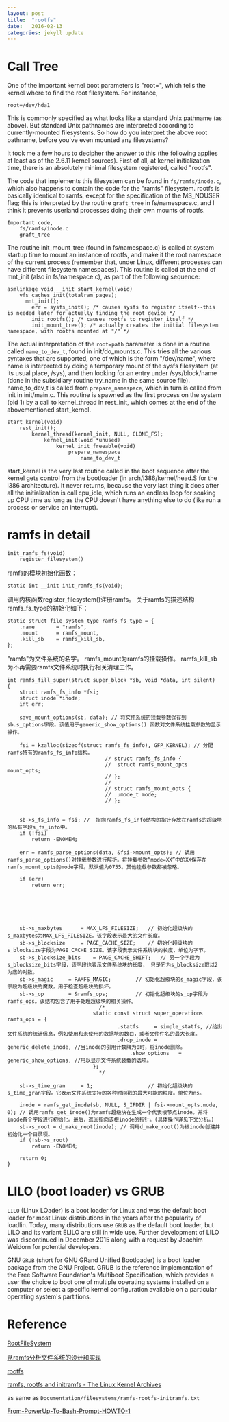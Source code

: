 ```yaml
---
layout: post
title:  "rootfs"
date:   2016-02-13 
categories: jekyll update
---
```



# Call Tree

One of the important kernel boot parameters is "root=", which tells the kernel where to find the root filesystem. For instance, 

	root=/dev/hda1

This is commonly specified as what looks like a standard Unix pathname (as above). But standard Unix pathnames are interpreted according to currently-mounted filesystems. So how do you interpret the above root pathname, before you've even mounted any filesystems?

It took me a few hours to decipher the answer to this (the following applies at least as of the 2.6.11 kernel sources). First of all, at kernel initialization time, there is an absolutely minimal filesystem registered, called "rootfs". 

The code that implements this filesystem can be found in `fs/ramfs/inode.c`, which also happens to contain the code for the "ramfs" filesystem. rootfs is basically identical to ramfs, except for the specification of the MS_NOUSER flag; this is interpreted by the routine `graft_tree` in fs/namespace.c, and I think it prevents userland processes doing their own mounts of rootfs.

	Important code,
		fs/ramfs/inode.c
		graft_tree

The routine init_mount_tree (found in fs/namespace.c) is called at system startup time to mount an instance of rootfs, and make it the root namespace of the current process (remember that, under Linux, different processes can have different filesystem namespaces). This routine is called at the end of mnt_init (also in fs/namespace.c), as part of the following sequence:


	asmlinkage void __init start_kernel(void)
		vfs_caches_init(totalram_pages);
		  mnt_init();
		    err = sysfs_init(); /* causes sysfs to register itself--this is needed later for actually finding the root device */
		    init_rootfs(); /* causes rootfs to register itself */
		    init_mount_tree(); /* actually creates the initial filesystem namespace, with rootfs mounted at "/" */



The actual interpretation of the `root=path` parameter is done in a routine called `name_to_dev_t`, found in init/do_mounts.c. This tries all the various syntaxes that are supported, one of which is the form "/dev/name", where name is interpreted by doing a temporary mount of the sysfs filesystem (at its usual place, /sys), and then looking for an entry under /sys/block/name (done in the subsidiary routine try_name in the same source file). name_to_dev_t is called from `prepare_namespace`, which in turn is called from init in init/main.c. This routine is spawned as the first process on the system (pid 1) by a call to kernel_thread in rest_init, which comes at the end of the abovementioned start_kernel.

	start_kernel(void)
		rest_init();
			kernel_thread(kernel_init, NULL, CLONE_FS);
				kernel_init(void *unused)
					kernel_init_freeable(void)
						prepare_namespace
							name_to_dev_t 

start_kernel is the very last routine called in the boot sequence after the kernel gets control from the bootloader (in arch/i386/kernel/head.S for the i386 architecture). It never returns, because the very last thing it does after all the initialization is call cpu_idle, which runs an endless loop for soaking up CPU time as long as the CPU doesn't have anything else to do (like run a process or service an interrupt).


# ramfs in detail


	init_ramfs_fs(void)
		register_filesystem()

ramfs的模块初始化函数：

	static int __init init_ramfs_fs(void);

调用内核函数register_filesystem()注册ramfs。
关于ramfs的描述结构ramfs_fs_type的初始化如下：

	static struct file_system_type ramfs_fs_type = { 
	    .name       = "ramfs",
	    .mount      = ramfs_mount,
	    .kill_sb    = ramfs_kill_sb,
	};

"ramfs"为文件系统的名字。
ramfs_mount为ramfs的挂载操作。
ramfs_kill_sb为不再需要ramfs文件系统时执行相关清理工作。


	int ramfs_fill_super(struct super_block *sb, void *data, int silent)
	{
		struct ramfs_fs_info *fsi;
		struct inode *inode;
		int err;

		save_mount_options(sb, data); // 将文件系统的挂载参数保存到sb.s_options字段。该值用于generic_show_options() 函数对文件系统挂载参数的显示操作。

		fsi = kzalloc(sizeof(struct ramfs_fs_info), GFP_KERNEL); // 分配ramfs特有的ramfs_fs_info结构。
									// struct ramfs_fs_info {
									// 	struct ramfs_mount_opts mount_opts;
									// };
									// 
									// struct ramfs_mount_opts {
									// 	umode_t mode;
									// };


		sb->s_fs_info = fsi; //  指向ramfs_fs_info结构的指针存放在ramfs的超级块的私有字段s_fs_info中。
		if (!fsi)
			return -ENOMEM;

		err = ramfs_parse_options(data, &fsi->mount_opts); // 调用ramfs_parse_options()对挂载参数进行解析。将挂载参数“mode=XX”中的XX保存在ramfs_mount_opts的mode字段。默认值为0755。其他挂载参数都被忽略。

		if (err)
			return err;

		
		
		
		
		
		sb->s_maxbytes		= MAX_LFS_FILESIZE;   // 初始化超级块的s_maxbytes为MAX_LFS_FILESIZE。该字段表示最大的文件长度。
		sb->s_blocksize		= PAGE_CACHE_SIZE;    // 初始化超级块的s_blocksize字段为PAGE_CACHE_SIZE。该字段表示文件系统块的长度，单位为字节。
		sb->s_blocksize_bits	= PAGE_CACHE_SHIFT;   // 另一个字段为s_blocksize_bits字段，该字段也表示文件系统块的长度， 只是它为s_blocksize取以2为底的对数。
		sb->s_magic		= RAMFS_MAGIC;        // 初始化超级块的s_magic字段，该字段为超级块的魔数，用于检查超级块的损坏。
		sb->s_op		= &ramfs_ops;         // 初始化超级块的s_op字段为ramfs_ops。该结构包含了用于处理超级块的相关操作。
							      /* 
								static const struct super_operations ramfs_ops = { 
									    .statfs     = simple_statfs, //给出文件系统的统计信息，例如使用和未使用的数据块的数目，或者文件件名的最大长度。  
										.drop_inode = generic_delete_inode, //当inode的引用计数降为0时，将inode删除。
										    .show_options   = generic_show_options, //用以显示文件系统装载的选项。
								};
							      */

		sb->s_time_gran		= 1;                  // 初始化超级块的s_time_gran字段。它表示文件系统支持的各种时间戳的最大可能的粒度。单位为ns。

		inode = ramfs_get_inode(sb, NULL, S_IFDIR | fsi->mount_opts.mode, 0); // 调用ramfs_get_inode()为ramfs超级块在生成一个代表根节点inode。并将inode各个字段进行初始化。最后，返回指向该根inode的指针。(具体操作详见下文分析。)
		sb->s_root = d_make_root(inode); // 调用d_make_root()为根inode创建并初始化一个目录项。
		if (!sb->s_root)
			return -ENOMEM;

		return 0;
	}











# LILO (boot loader) vs GRUB

`LILO` (LInux LOader) is a boot loader for Linux and was the default boot loader for most Linux distributions in the years after the popularity of loadlin. Today, many distributions use `GRUB` as the default boot loader, but LILO and its variant ELILO are still in wide use. Further development of LILO was discontinued in December 2015 along with a request by Joachim Weidorn for potential developers.

GNU `GRUB` (short for GNU GRand Unified Bootloader) is a boot loader package from the GNU Project. GRUB is the reference implementation of the Free Software Foundation's Multiboot Specification, which provides a user the choice to boot one of multiple operating systems installed on a computer or select a specific kernel configuration available on a particular operating system's partitions.




# Reference


[RootFileSystem](https://kernelnewbies.org/RootFileSystem)


[从ramfs分析文件系统的设计和实现](http://blog.csdn.net/ganggexiongqi/article/details/8921643)

[rootfs](http://blog.csdn.net/kevin_hcy/article/details/17663341)

[ramfs, rootfs and initramfs - The Linux Kernel Archives](https://www.kernel.org/doc/Documentation/filesystems/ramfs-rootfs-initramfs.txt)

  as same as `Documentation/filesystems/ramfs-rootfs-initramfs.txt`

[From-PowerUp-To-Bash-Prompt-HOWTO-1](http://www.tldp.org/HOWTO/From-PowerUp-To-Bash-Prompt-HOWTO-1.html)

